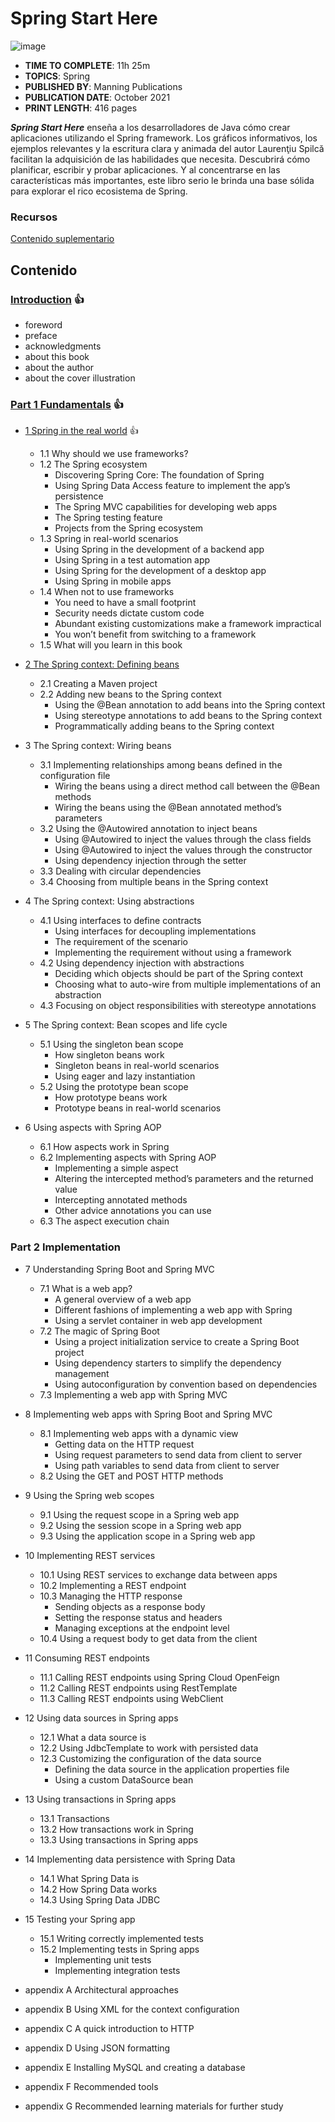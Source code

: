 # Spring Start Here

![image](https://user-images.githubusercontent.com/23094588/211873351-3e3f134a-9b48-45f6-b9ce-93568d288707.png)

* **TIME TO COMPLETE**: 11h 25m
* **TOPICS**: Spring
* **PUBLISHED BY**: Manning Publications
* **PUBLICATION DATE**: October 2021
* **PRINT LENGTH**: 416 pages

***Spring Start Here*** enseña a los desarrolladores de Java cómo crear aplicaciones utilizando el Spring framework. Los gráficos informativos, los ejemplos relevantes y la escritura clara y animada del autor Laurenţiu Spilcă facilitan la adquisición de las habilidades que necesita. Descubrirá cómo planificar, escribir y probar aplicaciones. Y al concentrarse en las características más importantes, este libro serio le brinda una base sólida para explorar el rico ecosistema de Spring.


### Recursos

[Contenido suplementario](https://www.manning.com/books/spring-start-here)

## Contenido

### [Introduction](https://github.com/adolfodelarosades/Java/blob/master/temarios/970_Spring_Start_Here/00_Introduction.md) 👍

* foreword
* preface
* acknowledgments
* about this book
* about the author
* about the cover illustration

### [Part 1 Fundamentals](https://github.com/adolfodelarosades/Java/blob/master/temarios/970_Spring_Start_Here/001_Part1.md) 👍

* [1 Spring in the real world](https://github.com/adolfodelarosades/Java/blob/master/temarios/970_Spring_Start_Here/01_Spring-in-the-real-world.md) 👍
   * 1.1 Why should we use frameworks?
   * 1.2 The Spring ecosystem
      * Discovering Spring Core: The foundation of Spring
      * Using Spring Data Access feature to implement the app’s persistence
      * The Spring MVC capabilities for developing web apps
      * The Spring testing feature
      * Projects from the Spring ecosystem
   * 1.3 Spring in real-world scenarios
      * Using Spring in the development of a backend app
      * Using Spring in a test automation app
      * Using Spring for the development of a desktop app
      * Using Spring in mobile apps
   * 1.4 When not to use frameworks
      * You need to have a small footprint
      * Security needs dictate custom code
      * Abundant existing customizations make a framework impractical
      * You won’t benefit from switching to a framework
   * 1.5 What will you learn in this book

* [2 The Spring context: Defining beans](https://github.com/adolfodelarosades/Java/blob/master/temarios/970_Spring_Start_Here/02_Spring-context.md)
   * 2.1 Creating a Maven project
   * 2.2 Adding new beans to the Spring context
      * Using the @Bean annotation to add beans into the Spring context
      * Using stereotype annotations to add beans to the Spring context
      * Programmatically adding beans to the Spring context

* 3 The Spring context: Wiring beans
   * 3.1 Implementing relationships among beans defined in the configuration file
      * Wiring the beans using a direct method call between the @Bean methods
      * Wiring the beans using the @Bean annotated method’s parameters
   * 3.2 Using the @Autowired annotation to inject beans
      * Using @Autowired to inject the values through the class fields
      * Using @Autowired to inject the values through the constructor
      * Using dependency injection through the setter
   * 3.3 Dealing with circular dependencies
   * 3.4 Choosing from multiple beans in the Spring context

* 4 The Spring context: Using abstractions
   * 4.1 Using interfaces to define contracts
      * Using interfaces for decoupling implementations
      * The requirement of the scenario      
      * Implementing the requirement without using a framework
   * 4.2 Using dependency injection with abstractions
      * Deciding which objects should be part of the Spring context
      * Choosing what to auto-wire from multiple implementations of an abstraction
   * 4.3 Focusing on object responsibilities with stereotype annotations

* 5 The Spring context: Bean scopes and life cycle
   * 5.1 Using the singleton bean scope
      * How singleton beans work
      * Singleton beans in real-world scenarios
      * Using eager and lazy instantiation
   * 5.2 Using the prototype bean scope
      * How prototype beans work
      * Prototype beans in real-world scenarios
      
* 6 Using aspects with Spring AOP
   * 6.1 How aspects work in Spring
   * 6.2 Implementing aspects with Spring AOP
      * Implementing a simple aspect
      * Altering the intercepted method’s parameters and the returned value
      * Intercepting annotated methods
      * Other advice annotations you can use
   * 6.3 The aspect execution chain

### Part 2 Implementation

* 7 Understanding Spring Boot and Spring MVC
   * 7.1 What is a web app?
      * A general overview of a web app
      * Different fashions of implementing a web app with Spring
      * Using a servlet container in web app development
   * 7.2 The magic of Spring Boot
      * Using a project initialization service to create a Spring Boot project
      * Using dependency starters to simplify the dependency management
      * Using autoconfiguration by convention based on dependencies
   * 7.3 Implementing a web app with Spring MVC

* 8 Implementing web apps with Spring Boot and Spring MVC
   * 8.1 Implementing web apps with a dynamic view
      * Getting data on the HTTP request
      * Using request parameters to send data from client to server
      * Using path variables to send data from client to server
   * 8.2 Using the GET and POST HTTP methods

* 9 Using the Spring web scopes
   * 9.1 Using the request scope in a Spring web app
   * 9.2 Using the session scope in a Spring web app
   * 9.3 Using the application scope in a Spring web app

* 10 Implementing REST services
   * 10.1 Using REST services to exchange data between apps
   * 10.2 Implementing a REST endpoint
   * 10.3 Managing the HTTP response
      * Sending objects as a response body
      * Setting the response status and headers
      * Managing exceptions at the endpoint level
   * 10.4 Using a request body to get data from the client

* 11 Consuming REST endpoints
   * 11.1 Calling REST endpoints using Spring Cloud OpenFeign
   * 11.2 Calling REST endpoints using RestTemplate
   * 11.3 Calling REST endpoints using WebClient

* 12 Using data sources in Spring apps
   * 12.1 What a data source is
   * 12.2 Using JdbcTemplate to work with persisted data
   * 12.3 Customizing the configuration of the data source
      * Defining the data source in the application properties file
      * Using a custom DataSource bean

* 13 Using transactions in Spring apps
   * 13.1 Transactions
   * 13.2 How transactions work in Spring
   * 13.3 Using transactions in Spring apps

* 14 Implementing data persistence with Spring Data
   * 14.1 What Spring Data is
   * 14.2 How Spring Data works
   * 14.3 Using Spring Data JDBC

* 15 Testing your Spring app
   * 15.1 Writing correctly implemented tests
   * 15.2 Implementing tests in Spring apps
      * Implementing unit tests
      * Implementing integration tests

* appendix A Architectural approaches
* appendix B Using XML for the context configuration
* appendix C A quick introduction to HTTP
* appendix D Using JSON formatting
* appendix E Installing MySQL and creating a database
* appendix F Recommended tools
* appendix G Recommended learning materials for further study


